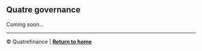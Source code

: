 ## Quatre governance

Coming soon...

-----------------------

:copyright: Quatrefinance | **[Return to home](https://github.com/Quatre-Finance/Q-paper#concept-overview)**